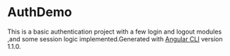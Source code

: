 # AuthDemo

This is a basic authentication project with a few login and logout modules ,and some session logic implemented.Generated with [Angular CLI](https://github.com/angular/angular-cli) version 1.1.0.
